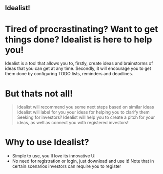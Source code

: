 ## Idealist!

# Tired of procrastinating? Want to get things done? Idealist is here to help you!

Idealist is a tool that allows you to, firstly, create ideas and brainstorms of
ideas that you can get at any time. Secondly, it will encourage you to get them done
by configuring TODO lists, reminders and deadlines.

# But thats not all!

> Idealist will recommend you some next steps based on similar ideas
> Idealist will label for you your ideas for helping you to clarify them
> Seeking for investors? Idealist will help you to create a pitch for your ideas, as
well as connect you with registered investors!

# Why to use Idealist?

- Simple to use, you'll love its innovative UI
- No need for registration or login, just download and use it! Note that in certain
scenarios investors can require you to register